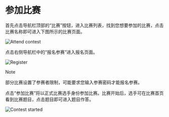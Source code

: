 ﻿# 参加比赛

首先点击导航栏顶部的“比赛”按钮，进入比赛列表，找到您想要参加的比赛，点击比赛名称即可进入下图所示的比赛页面。

![Attend contest](~/images/contest-attend.png)

点击右侧导航栏中的“报名参赛”进入报名页面。

![Register](~/images/contest-register.png)

> [!NOTE]  
> 部分比赛设置了参赛者限制，可能要求您输入参赛密码才能报名参赛。

点击“参加比赛”将以正式比赛选手身份参加比赛。比赛开始后，选手可在比赛首页看到比赛题目，点击题目即可进入题目作答。

![Contest started](~/images/contest-started.png)